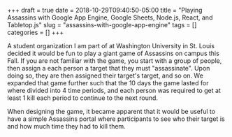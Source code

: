 +++ 
draft = true
date = 2018-10-29T09:40:50-05:00
title = "Playing Assassins with Google App Engine, Google Sheets, Node.js, React, and Tabletop.js"
slug = "assassins-with-google-app-engine" 
tags = []
categories = []
+++

A student organization I am part of at Washington University in St. Louis decided it would be fun to play a giant game of Assassins on campus this Fall. If you are not familiar with the game, you start with a group of people, then assign a each person a target that they must "assassinate". Upon doing so, they are then assigned their target's target, and so on. We expanded that game further such that the 10 days the game lasted for where divided into 4 time periods, and each person was required to get at least 1 kill each period to continue to the next round.

When designing the game, it became apparent that it would be useful to have a simple Assassins portal where participants to see who their target is and how much time they had to kill them.

